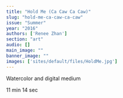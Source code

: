 ```yaml
---
title: "Hold Me (Ca Caw Ca Caw)"
slug: "hold-me-ca-caw-ca-caw"
issue: "Summer"
year: "2016"
authors: ['Renee Zhan']
section: "art"
audio: []
main_image: ""
banner_image: ""
images: ['sites/default/files/HoldMe.jpg']
---
```

Watercolor and digital medium

 11 min 14 sec

